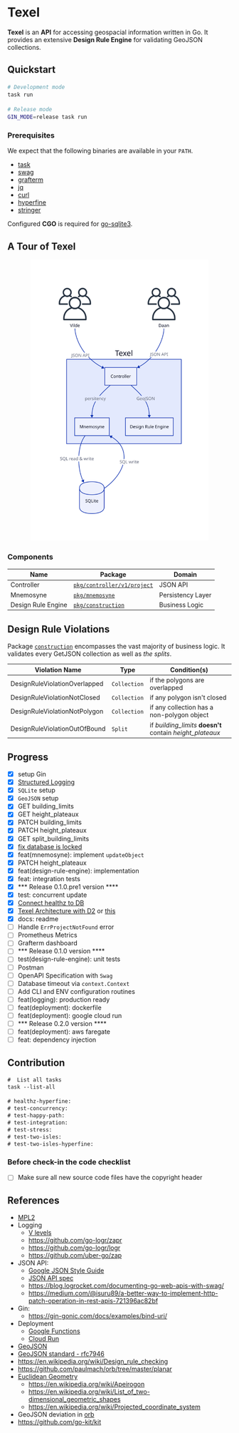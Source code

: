 # Texel

**Texel** is an **API** for accessing geospacial information written in Go. It provides an extensive **Design Rule Engine** for validating GeoJSON collections.

## Quickstart

```bash
# Development mode
task run

# Release mode
GIN_MODE=release task run
```

### Prerequisites

We expect that the following binaries are available in your `PATH`.

  - [task](https://taskfile.dev/)
  - [swag](https://github.com/swaggo/swag)
  - [grafterm](https://github.com/slok/grafterm)
  - [jq](https://stedolan.github.io/jq/)
  - [curl](https://curl.haxx.se/)
  - [hyperfine](https://github.com/sharkdp/hyperfine/)
  - [stringer](golang.org/x/tools/cmd/stringer@latest)

Configured **CGO** is required for [go-sqlite3](https://github.com/mattn/go-sqlite3?tab=readme-ov-file#installation).


## A Tour of Texel

<!-- ![Texel Architecture](docs/images/arch.svg) -->
<div align="center">
  <img src="docs/images/arch.svg" width="400px" />
</div>

### Components

| Name                | Package                                                         | Domain            |
| ------------------- | --------------------------------------------------------------- | ----------------- |
| Controller          | [`pkg/controller/v1/project`](pkg/controller/v1/project/api.go) | JSON API          |
| Mnemosyne           | [`pkg/mnemosyne`](pkg/mnemosyne/sqlite.go)                      | Persistency Layer |
| Design Rule Engine  | [`pkg/construction`](pkg/construction/dre.go)                   | Business Logic    |

## Design Rule Violations

Package [`construction`](pkg/construction/dre.go) encompasses the vast majority of business logic. It validates every GetJSON collection as well as _the splits_.

| Violation Name                | Type          | Condition(s)
| ----------------------------- | ------------- |----------------------------------------------------------|
| DesignRuleViolationOverlapped | `Collection`  | if the polygons are overlapped                           |
| DesignRuleViolationNotClosed  | `Collection`  | if any polygon isn't closed                              |
| DesignRuleViolationNotPolygon | `Collection`  | if any collection has a non-polygon object               |
| DesignRuleViolationOutOfBound | `Split`       | if _building_limits_ **doesn't** contain _height_plateaux_   |

## Progress

  - [x] setup Gin
  - [x] [Structured Logging](https://learninggolang.com/it5-gin-structured-logging.html)
  - [x] `SQLite` setup
  - [x] `GeoJSON` setup
  - [x] GET building_limits
  - [x] GET height_plateaux
  - [x] PATCH building_limits
  - [x] PATCH height_plateaux
  - [x] GET split_building_limits
  - [x] [fix database is locked](https://www2.sqlite.org/cvstrac/wiki?p=DatabaseIsLocked)
  - [x] feat(mnemosyne): implement `updateObject`
  - [x] PATCH height_plateaux
  - [x] feat(design-rule-engine): implementation
  - [x] feat: integration tests
  - [x] *** Release 0.1.0.pre1 version ****
  - [x] test: concurrent update
  - [x] [Connect healthz to DB](https://pkg.go.dev/database/sql#example-package-OpenDBService)
  - [x] [Texel Architecture with D2](https://app.terrastruct.com/diagrams/2073737807) or [this](https://text-to-diagram.com/)
  - [x] docs: readme
  - [ ] Handle `ErrProjectNotFound` error
  - [ ] Prometheus Metrics
  - [ ] Grafterm dashboard
  - [ ] *** Release 0.1.0 version ****
  - [ ] test(design-rule-engine): unit tests
  - [ ] Postman
  - [ ] OpenAPI Specification with `Swag`
  - [ ] Database timeout via `context.Context`
  - [ ] Add CLI and ENV configuration routines
  - [ ] feat(logging): production ready
  - [ ] feat(deployment): dockerfile
  - [ ] feat(deployment): google cloud run
  - [ ] *** Release 0.2.0 version ****
  - [ ] feat(deployment): aws faregate
  - [ ] feat: dependency injection

## Contribution

```shell
#  List all tasks
task --list-all

# healthz-hyperfine:
# test-concurrency:
# test-happy-path:
# test-integration:
# test-stress:
# test-two-isles:
# test-two-isles-hyperfine:
```

### Before check-in the code checklist

  - [ ] Make sure all new source code files have the copyright header


## References

- [MPL2](https://www.mozilla.org/en-US/MPL/headers/)
- Logging
  - [V levels](https://github.com/kubernetes/community/blob/master/contributors/devel/sig-instrumentation/logging.md#what-method-to-use)
  - https://github.com/go-logr/zapr
  - https://github.com/go-logr/logr
  - https://github.com/uber-go/zap
- JSON API:
  - [Google JSON Style Guide](https://google.github.io/styleguide/jsoncstyleguide.xml)
  - [JSON API spec](https://github.com/json-api/json-api)
  - https://blog.logrocket.com/documenting-go-web-apis-with-swag/
  - https://medium.com/@isuru89/a-better-way-to-implement-http-patch-operation-in-rest-apis-721396ac82bf
- Gin:
  - https://gin-gonic.com/docs/examples/bind-uri/
- Deployment
  - [Google Functions](https://cloud.google.com/functions/docs/concepts/execution-environment#functions-concepts-scopes-go)
  - [Cloud Run](https://cloud.google.com/run/)
- [GeoJSON](https://en.wikipedia.org/wiki/GeoJSON)
- [GeoJSON standard - rfc7946](https://datatracker.ietf.org/doc/html/rfc7946)
- https://en.wikipedia.org/wiki/Design_rule_checking
- https://github.com/paulmach/orb/tree/master/planar
- [Euclidean Geometry](https://en.wikipedia.org/wiki/Euclidean_geometry)
  - https://en.wikipedia.org/wiki/Apeirogon
  - https://en.wikipedia.org/wiki/List_of_two-dimensional_geometric_shapes
  - https://en.wikipedia.org/wiki/Projected_coordinate_system
- GeoJSON deviation in [orb](https://github.com/paulmach/orb/issues/45)
- https://github.com/go-kit/kit
